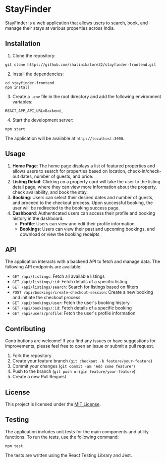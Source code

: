 # StayFinder

StayFinder is a web application that allows users to search, book, and manage their stays at various properties across India.

## Installation

1. Clone the repository:
```
git clone https://github.com/shalinikatore32/stayfinder-frontend.git
```
2. Install the dependencies:
```
cd stayfinder-frontend
npm install
```
3. Create a `.env` file in the root directory and add the following environment variables:
```
REACT_APP_API_URL=Backend_
```
4. Start the development server:
```
npm start
```
The application will be available at `http://localhost:3000`.

## Usage

1. **Home Page**: The home page displays a list of featured properties and allows users to search for properties based on location, check-in/check-out dates, number of guests, and price.
2. **Listing Detail**: Clicking on a property card will take the user to the listing detail page, where they can view more information about the property, check availability, and book the stay.
3. **Booking**: Users can select their desired dates and number of guests, and proceed to the checkout process. Upon successful booking, the user will be redirected to the booking success page.
4. **Dashboard**: Authenticated users can access their profile and booking history in the dashboard.
   - **Profile**: Users can view and edit their profile information.
   - **Bookings**: Users can view their past and upcoming bookings, and download or view the booking receipts.

## API

The application interacts with a backend API to fetch and manage data. The following API endpoints are available:

- `GET /api/listings`: Fetch all available listings
- `GET /api/listings/:id`: Fetch details of a specific listing
- `GET /api/listings/search`: Search for listings based on filters
- `POST /api/bookings/create-checkout-session`: Create a new booking and initiate the checkout process
- `GET /api/bookings/user`: Fetch the user's booking history
- `GET /api/bookings/:id`: Fetch details of a specific booking
- `GET /api/users/profile`: Fetch the user's profile information

## Contributing

Contributions are welcome! If you find any issues or have suggestions for improvements, please feel free to open an issue or submit a pull request.

1. Fork the repository
2. Create your feature branch (`git checkout -b feature/your-feature`)
3. Commit your changes (`git commit -am 'Add some feature'`)
4. Push to the branch (`git push origin feature/your-feature`)
5. Create a new Pull Request

## License

This project is licensed under the [MIT License](LICENSE).

## Testing

The application includes unit tests for the main components and utility functions. To run the tests, use the following command:

```
npm test
```

The tests are written using the React Testing Library and Jest.
